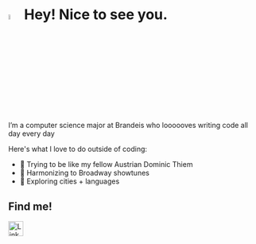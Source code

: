 <h1><a href="https://www.gautamkrishnar.com/"><img src="https://media.giphy.com/media/hvRJCLFzcasrR4ia7z/giphy.gif" width="5%"></a> Hey! Nice to see you.</h1>

I’m a computer science major at Brandeis who loooooves writing code all day every day

Here's what I love to do outside of coding:
- 🎾 Trying to be like my fellow Austrian Dominic Thiem
- 🎤 Harmonizing to Broadway showtunes
- 🌆 Exploring cities + languages

<h2>Find me!</h2>
<a href="https://www.linkedin.com/in/deborahengelberg/" target="_blank"><img src="https://raw.githubusercontent.com/deborahengelberg/deborahengelberg/master/contain/in.png" alt="LinkedIn" width="30"></a>





<!---
DeborahEngelberg/DeborahEngelberg is a ✨ special ✨ repository because its `README.md` (this file) appears on your GitHub profile.
You can click the Preview link to take a look at your changes.
--->
